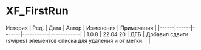 # XF_FirstRun

История
| Ред. | Дата | Автор | Изменения | Примечания |
|------|------|-------|-----------|------------|
| 1.0.8 | 22.04.20 | ДГБ | Добавил сдвиги (swipes) элементов списка для удаления и от метки. | |
